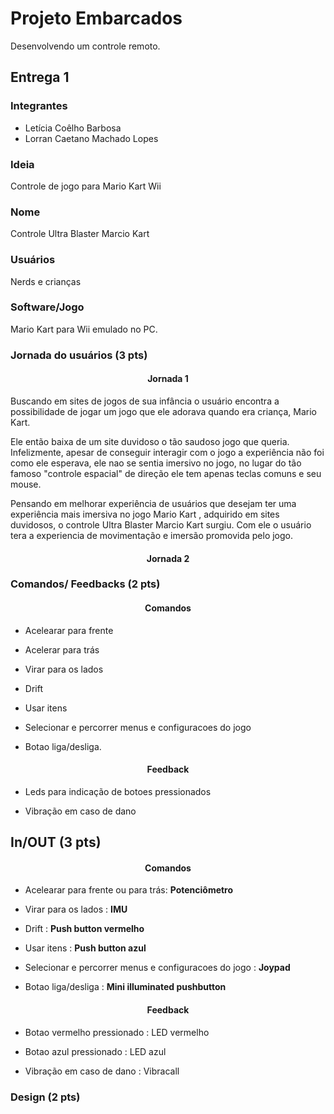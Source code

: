 # Projeto Embarcados

Desenvolvendo um controle remoto.

## Entrega 1

### Integrantes

- Letícia Coêlho Barbosa
- Lorran Caetano Machado Lopes

### Ideia

<!--  Descreva aqui em poucas palavras qual a ideia do seu controle. Se ele vai ser de jogo ou de aplicação -->
Controle de jogo para Mario Kart Wii

### Nome

<!-- De um nome ao seu controle! -->
Controle Ultra Blaster Marcio Kart

### Usuários 

<!-- Descreva aqui quem seriam os possíveis usuários deste controle. -->
Nerds e crianças


### Software/Jogo 

<!-- Qual software que seu controle vai controlar? -->
Mario Kart para Wii emulado no PC.

### Jornada do usuários (3 pts)

<!-- Descreva ao menos duas jornadas de usuários distintos, é para caprichar! -->

<div align ="center">
<h4> Jornada 1 </h4>
</div>

Buscando em sites de jogos de sua infância o usuário encontra a possibilidade de jogar um jogo que ele adorava quando era criança, Mario Kart.

Ele então baixa de um site duvidoso o tão saudoso jogo que queria. Infelizmente, apesar de conseguir interagir com o jogo a experiência não foi como ele esperava, ele nao se sentia imersivo no jogo, no lugar do tão famoso "controle espacial" de direção ele tem apenas teclas comuns e seu mouse.

Pensando em melhorar experiência de usuários que desejam ter uma experiência mais imersiva no jogo Mario Kart , adquirido em sites duvidosos, o controle Ultra Blaster Marcio Kart surgiu. Com ele o usuário tera a experiencia de movimentação e imersão promovida pelo jogo.

<div align ="center">
<h4> Jornada 2 </h4>
</div>



### Comandos/ Feedbacks (2 pts)

<!-- 
Quais são os comandos/ operacões possíveis do seu controle?

Quais os feedbacks que seu controle vai fornecer ao usuário?
-->

<div align ="center">
<h4> Comandos </h4>
</div>

- Acelearar para frente

- Acelerar para trás

- Virar para os lados

- Drift

- Usar itens

- Selecionar e percorrer menus e configuracoes do jogo 

- Botao liga/desliga.

<div align ="center">
<h4> Feedback </h4>
</div>

- Leds para indicação de botoes pressionados

- Vibração em caso de dano 

## In/OUT (3 pts)

<!--
Para cada Comando/ Feedback do seu controle, associe qual sensores/ atuadores pretende utilizar? Faca em formato de lista, exemplo:

- Avanca música: Push button amarelo
- Volume da música: Fita de LED indicando potência do som
-->


<div align ="center">
<h4> Comandos </h4>
</div>

- Acelearar para frente ou para trás: <b>Potenciômetro</b> 

- Virar para os lados : <b> IMU </b>

- Drift : <b>Push button vermelho</b>

- Usar itens : <b>Push button azul</b>

- Selecionar e percorrer menus e configuracoes do jogo : <b>Joypad</b>

- Botao liga/desliga : <b>Mini illuminated pushbutton</b>


<div align ="center">
<h4> Feedback </h4>
</div>

- Botao vermelho pressionado : LED vermelho

- Botao azul pressionado : LED azul

- Vibração em caso de dano : Vibracall

### Design (2 pts)

<!--
Faca um esboco de como seria esse controle (vai ter uma etapa que terão que detalhar melhor isso).
-->
